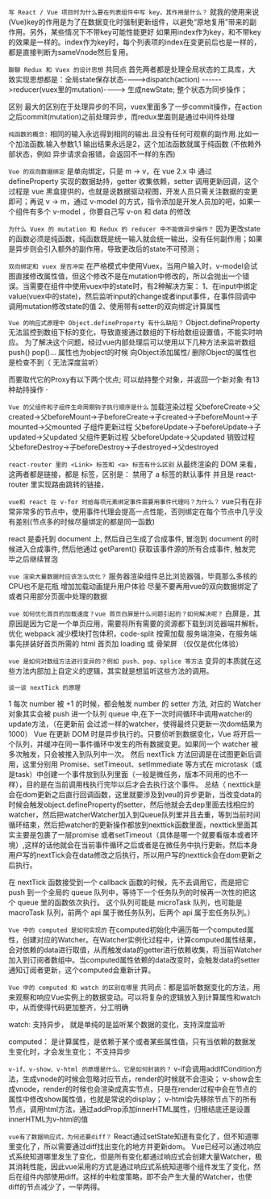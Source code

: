 `写 React / Vue 项目时为什么要在列表组件中写 key，其作用是什么？`
就我的使用来说(Vue)key的作用是为了在数据变化时强制更新组件，以避免“原地复用”带来的副作用。另外，某些情况下不带key可能性能更好
如果用index作为key，和不带key的效果是一样的。index作为key时，每个列表项的index在变更前后也是一样的，都是直接判断为sameVnode然后复用。



`聊聊 Redux 和 Vuex 的设计思想`
共同点
首先两者都是处理全局状态的工具库，大致实现思想都是：全局state保存状态---->dispatch(action) ------>reducer(vuex里的mutation)----> 生成newState; 整个状态为同步操作；

区别
最大的区别在于处理异步的不同，vuex里面多了一步commit操作，在action之后commit(mutation)之前处理异步，而redux里面则是通过中间件处理


`纯函数的概念:`
相同的输入永远得到相同的输出.且没有任何可观察的副作用.比如一个加法函数.输入参数1,1 输出结果永远是2，这个加法函数就属于纯函数 (不依赖外部状态，例如 异步请求会报错，会返回不一样的东西)


`Vue 的双向数据绑定`
是单向绑定，只是 m -> v，在 vue 2.x 中 通过 defineProperty 实现的数据劫持，getter 收集依赖，setter 调用更新回调，这个过程是 vue 黑盒提供的，也就是说数据驱动视图，开发人员只需关注数据的变更即可；再说 v -> m，通过 v-model 的方式，指令添加是开发人员加的吧，如果一个组件有多个 v-model ，你要自己写 v-on 和 data 的修改


`为什么 Vuex 的 mutation 和 Redux 的 reducer 中不能做异步操作？`
因为更改state的函数必须是纯函数，纯函数既是统一输入就会统一输出，没有任何副作用；如果是异步则会引入额外的副作用，导致更改后的state不可预测；


`双向绑定和 vuex 是否冲突`
在严格模式中使用Vuex，当用户输入时，v-model会试图直接修改属性值，但这个修改不是在mutation中修改的，所以会抛出一个错误。当需要在组件中使用vuex中的state时，有2种解决方案： 1、在input中绑定value(vuex中的state)，然后监听input的change或者input事件，在事件回调中调用mutation修改state的值 2、使用带有setter的双向绑定计算属性




`Vue 的响应式原理中 Object.defineProperty 有什么缺陷？`
Object.defineProperty无法监控到数组下标的变化，导致直接通过数组的下标给数组设置值，不能实时响应。 为了解决这个问题，经过vue内部处理后可以使用以下几种方法来监听数组 push() pop()...  属性也为object的时候 向Object添加属性/ 删除Object的属性也是检查不到（ 无法深度监听）

而要取代它的Proxy有以下两个优点;
可以劫持整个对象，并返回一个新对象 有13种劫持操作
·



`Vue 的父组件和子组件生命周期钩子执行顺序是什么`
加载渲染过程 父beforeCreate->父created->父beforeMount->子beforeCreate->子created->子beforeMount->子mounted->父mounted
子组件更新过程 父beforeUpdate->子beforeUpdate->子updated->父updated
父组件更新过程 父beforeUpdate->父updated
销毁过程 父beforeDestroy->子beforeDestroy->子destroyed->父destroyed



`react-router 里的 <Link> 标签和 <a> 标签有什么区别`
从最终渲染的 DOM 来看，这两者都是链接，都是 <a> 标签，区别是： <Link> 禁用了 a 标签的默认事件 并且是 react-router 里实现路由跳转的链接，




`vue和 react 在 v-for 时给每项元素绑定事件需要用事件代理吗？为什么？`
vue只有在非常非常多的节点中，使用事件代理会提高一点性能，否则绑定在每个节点中几乎没有差别(节点多的时候尽量绑定的都是同一函数)

react 是委托到 document 上, 然后自己生成了合成事件, 冒泡到 document 的时候进入合成事件, 然后他通过 getParent() 获取该事件源的所有合成事件, 触发完毕之后继续冒泡



`vue 渲染大量数据时应该怎么优化？`
服务器渲染组件总比浏览器强，毕竟那么多核的CPU也不是花瓶
增加加载动画提升用户体验
尽量不要再用vue的双向数据绑定了 或者只用部分页面中处理的数据


`vue 如何优化首页的加载速度？vue 首页白屏是什么问题引起的？如何解决呢？`
白屏是，其原因是因为它是一个单页应用，需要将所有需要的资源都下载到浏览器端并解析。
优化 webpack 减少模块打包体积，code-split 按需加载
服务端渲染，在服务端事先拼装好首页所需的 html
首页加 loading 或 骨架屏 （仅仅是优化体验）



`vue 是如何对数组方法进行变异的？例如 push、pop、splice 等方法`
变异的本质就在这些方法内部加上自定义的逻辑，其实就是想监听这些方法的调用。



`谈一谈 nextTick 的原理`
<!-- data: {
  number:1
}
methods: {
    handleClick () {
        for(let i = 0; i < 1000; i++) {
            this.number++;
        }
    }
}
当我们按下 click 按钮的时候，number 会被循环增加1000次。 -->
1 每次 number 被 +1 的时候，都会触发 number 的 setter 方法, 对应的 Watcher 对象其实会被 push 进一个队列 queue 中,在下一次时间循环中调用watcher的update方法，（在更新前 会过滤一样的watcher，使得最终只更新一次dom结果为1000）
Vue 在更新 DOM 时是异步执行的。只要侦听到数据变化，Vue 将开启一个队列，并缓冲在同一事件循环中发生的所有数据变更。如果同一个 watcher 被多次触发，只会被推入到队列中一次。
然后 nextTick 方法回调是在试图更新后调用，这里分别用 Promise、setTimeout、setImmediate 等方式在 microtask（或是task）中创建一个事件放到队列里面（一般是微任务，版本不同用的也不一样），目的是在当前调用栈执行完毕以后才会去执行这个事件。
总结（
nexttick是会在dom更新之后直行回调函数，这里就要涉及到veu的异步更新，当改变data的时候会触发object.defineProperty的setter，然后他就会去dep里面去找相应的watcher，然后把watcherWatcher加入到Queue队列里并且去重，等到当前时间循环结束，然后把watcher的更新操作都放到nexttick函数里面，nexttick里面其实主要是包裹了一层promise 或者setTimeout（具体是哪一个就要看版本或者环境）,这样的话他就会在当前事件循环之后或者是在微任务中执行更新。然后本身用户写的nextTick会在data修改之后执行，所以用户写的nexttick会在dom更新之后执行。


在 nextTick 函数接受到一个 callback 函数的时候，先不去调用它，而是把它 push 到一个全局的 queue 队列中，等待下一个任务队列的时候再一次性的把这个 queue 里的函数依次执行。
这个队列可能是 microTask 队列，也可能是 macroTask 队列，前两个 api 属于微任务队列，后两个 api 属于宏任务队列。）


`Vue 中的 computed 是如何实现的`
在computed初始化中遍历每一个computed属性，创建对应的Watcher。在Watcher实例化过程中，计算computed属性结果，会对依赖的data进行取值，从而触发data的getter进行依赖收集，将当前Watcher加入到订阅者数组中。当computed属性依赖的data改变时，会触发data的setter通知订阅者更新，这个computed会重新计算。



`Vue 中的 computed 和 watch 的区别在哪里`
共同点：都是监听数据变化的方法，用来观察和响应Vue实例上的数据变动。可以将复杂的逻辑放入到计算属性和watch 中，从而使得代码更加整齐，分工明确

watch: 
支持异步， 
就是单纯的是监听某个数据的变化，支持深度监听

computed： 
是计算属性，是依赖于某个或者某些属性值，只有当依赖的数据发生变化时，才会发生变化；
不支持异步



`v-if、v-show、v-html 的原理是什么，它是如何封装的？`
v-if会调用addIfCondition方法，生成vnode的时候会忽略对应节点，render的时候就不会渲染； v-show会生成vnode，render的时候也会渲染成真实节点，只是在render过程中会在节点的属性中修改show属性值，也就是常说的display； v-html会先移除节点下的所有节点，调用html方法，通过addProp添加innerHTML属性，归根结底还是设置innerHTML为v-html的值


`vue有了数据响应式，为何还要diff？`
React通过setState知道有变化了，但不知道哪里变化了，所以需要通过diff找出变化的地方并更新dom。
Vue已经可以通过响应式系统知道哪里发生了变化，但是所有变化都通过响应式会创建大量Watcher，极其消耗性能，因此vue采用的方式是通过响应式系统知道哪个组件发生了变化，然后在组件内部使用diff。这样的中粒度策略，即不会产生大量的Watcher，也使diff的节点减少了，一举两得。
